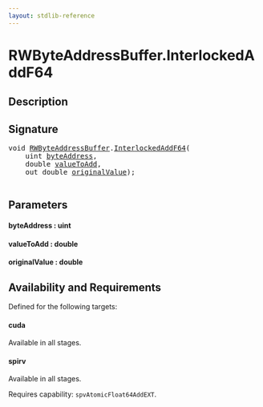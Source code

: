 ```yaml
---
layout: stdlib-reference
---
```


# RWByteAddressBuffer\.InterlockedAddF64

## Description





## Signature 

<pre>
<span class="code_keyword">void</span> <a href="index.md" class="code_type">RWByteAddressBuffer</a>.<a href="interlockedaddf64-0be.md">InterlockedAddF64</a>(
    <span class="code_keyword">uint</span> <a href="interlockedaddf64-0be.md#decl-byteAddress" class="code_param">byteAddress</a>,
    <span class="code_keyword">double</span> <a href="interlockedaddf64-0be.md#decl-valueToAdd" class="code_param">valueToAdd</a>,
    <span class="code_keyword">out</span> <span class="code_keyword">double</span> <a href="interlockedaddf64-0be.md#decl-originalValue" class="code_param">originalValue</a>);

</pre>

## Parameters

####  <a id="decl-byteAddress"></a>byteAddress  : uint
####  <a id="decl-valueToAdd"></a>valueToAdd  : double
####  <a id="decl-originalValue"></a>originalValue  : double

## Availability and Requirements

Defined for the following targets:

#### cuda
Available in all stages.

#### spirv
Available in all stages.

Requires capability: `spvAtomicFloat64AddEXT`.



<script>
// Fix .md links to .html when on ReadTheDocs
if (window.location.hostname.includes('readthedocs') || 
    window.location.hostname.includes('rtfd.io')) {
  document.addEventListener('DOMContentLoaded', function() {
    const links = document.querySelectorAll('a');
    links.forEach(link => {
      if (link.getAttribute('href') && link.getAttribute('href').endsWith('.md')) {
        link.href = link.href.replace(/\.md($|#|\?)/, '.html$1');
      }
    });
  });
}
</script>
